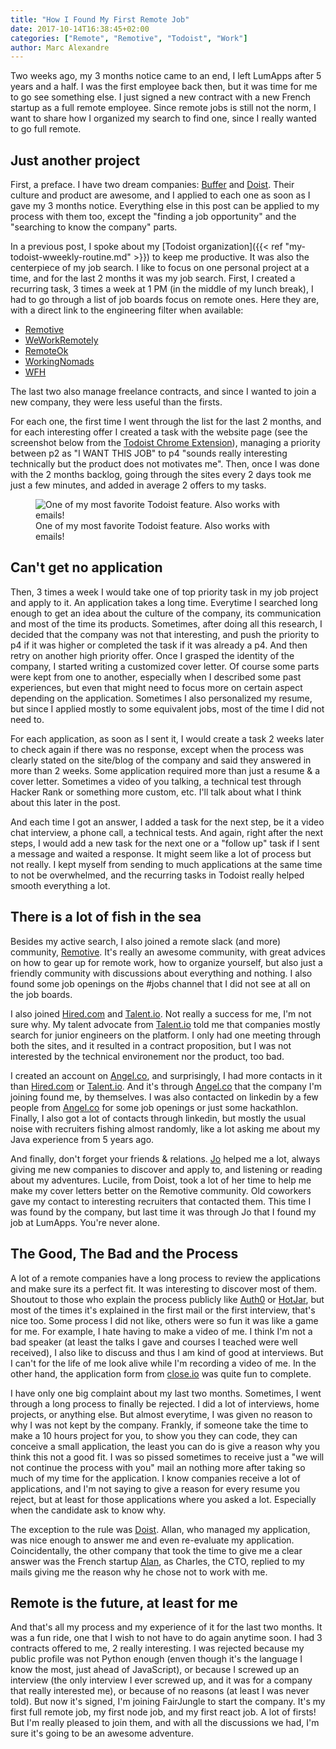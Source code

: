 ```yaml
---
title: "How I Found My First Remote Job"
date: 2017-10-14T16:38:45+02:00
categories: ["Remote", "Remotive", "Todoist", "Work"]
author: Marc Alexandre
---
```


Two weeks ago, my 3 months notice came to an end, I left LumApps after 5 years and a half. I was the first employee back then, but it was time for me to go see something else. I just signed a new contract with a new French startup as a full remote employee. Since remote jobs is still not the norm, I want to share how I organized my search to find one, since I really wanted to go full remote.

<!-- more -->

## Just another project

First, a preface. I have two dream companies: [Buffer] and [Doist]. Their culture and product are awesome, and I applied to each one as soon as I gave my 3 months notice. Everything else in this post can be applied to my process with them too, except the "finding a job opportunity" and the "searching to know the company" parts.

In a previous post, I spoke about my [Todoist organization]({{< ref "my-todoist-wweekly-routine.md" >}}) to keep me productive. It was also the centerpiece of my job search. I like to focus on one personal project at a time, and for the last 2 months it was my job search. First, I created a recurring task, 3 times a week at 1 PM (in the middle of my lunch break), I had to go through a list of job boards focus on remote ones. Here they are, with a direct link to the engineering filter when available:

- [Remotive](https://remotive.io/find-a-job/#s=1)
- [WeWorkRemotely](https://weworkremotely.com/categories/2-programming/jobs#intro)
- [RemoteOk](https://remoteok.io/remote-dev-jobs)
- [WorkingNomads](https://www.workingnomads.co/jobs?category=development)
- [WFH](https://www.wfh.io/categories/1-remote-software-development/jobs)

The last two also manage freelance contracts, and since I wanted to join a new company, they were less useful than the firsts.

For each one, the first time I went through the list for the last 2 months, and for each interesting offer I created a task with the website page (see the screenshot below from the [Todoist Chrome Extension](https://chrome.google.com/webstore/detail/todoist-to-do-list-and-ta/jldhpllghnbhlbpcmnajkpdmadaolakh?hl=en)), managing a priority between p2 as "I WANT THIS JOB" to p4 "sounds really interesting technically but the product does not motivates me". Then, once I was done with the 2 months backlog, going through the sites every 2 days took me just a few minutes, and added in average 2 offers to my tasks.

<figure>
    <img src="/img/how-i-found-my-first-remote-job/todoist-website-as-task.png" alt="One of my most favorite Todoist feature. Also works with emails!">
    <figcaption>One of my most favorite Todoist feature. Also works with emails!</figcaption>
</figure>

## Can't get no application

Then, 3 times a week I would take one of top priority task in my job project and apply to it. An application takes a long time. Everytime I searched long enough to get an idea about the culture of the company, its communication and most of the time its products. Sometimes, after doing all this research, I decided that the company was not that interesting, and push the priority to p4 if it was higher or completed the task if it was already a p4. And then retry on another high priority offer. Once I grasped the identity of the company, I started writing a customized cover letter. Of course some parts were kept from one to another, especially when I described some past experiences, but even that might need to focus more on certain aspect depending on the application. Sometimes I also personalized my resume, but since I applied mostly to some equivalent jobs, most of the time I did not need to.

For each application, as soon as I sent it, I would create a task 2 weeks later to check again if there was no response, except when the process was clearly stated on the site/blog of the company and said they answered in more than 2 weeks. Some application required more than just a resume & a cover letter. Sometimes a video of you talking, a technical test through Hacker Rank or something more custom, etc. I'll talk about what I think about this later in the post.

And each time I got an answer, I added a task for the next step, be it a video chat interview, a phone call, a technical tests. And again, right after the next steps, I would add a new task for the next one or a "follow up" task if I sent a message and waited a response. It might seem like a lot of process but not really. I kept myself from sending to much applications at the same time to not be overwhelmed, and the recurring tasks in Todoist really helped smooth everything a lot.

## There is a lot of fish in the sea

Besides my active search, I also joined a remote slack (and more) community, [Remotive](https://remotive.io/). It's really an awesome community, with great advices on how to gear up for remote work, how to organize yourself, but also just a friendly community with discussions about everything and nothing. I also found some job openings on the #jobs channel that I did not see at all on the job boards.

I also joined [Hired.com] and [Talent.io]. Not really a success for me, I'm not sure why. My talent advocate from [Talent.io] told me that companies mostly search for junior engineers on the platform. I only had one meeting through both the sites, and it resulted in a contract proposition, but I was not interested by the technical environement nor the product, too bad.

I created an account on [Angel.co], and surprisingly, I had more contacts in it than [Hired.com] or [Talent.io]. And it's through [Angel.co] that the company I'm joining found me, by themselves. I was also contacted on linkedin by a few people from [Angel.co] for some job openings or just some hackathlon. Finally, I also got a lot of contacts through linkedin, but mostly the usual noise with recruiters fishing almost randomly, like a lot asking me about my Java experience from 5 years ago.

And finally, don't forget your friends & relations. [Jo](https://medium.com/@djo) helped me a lot, always giving me new companies to discover and apply to, and listening or reading about my adventures. Lucile, from Doist, took a lot of her time to help me make my cover letters better on the Remotive community. Old coworkers gave my contact to interesting recruiters that contacted them. This time I was found by the company, but last time it was through Jo that I found my job at LumApps. You're never alone.

## The Good, The Bad and the Process

A lot of a remote companies have a long process to review the applications and make sure its a perfect fit. It was interesting to discover most of them. Shoutout to those who explain the process publicly like [Auth0](https://auth0.com/) or [HotJar](https://www.hotjar.com/), but most of the times it's explained in the first mail or the first interview, that's nice too. Some process I did not like, others were so fun it was like a game for me. For example, I hate having to make a video of me. I think I'm not a bad speaker (at least the talks I gave and courses I teached were well received), I also like to discuss and thus I am kind of good at interviews. But I can't for the life of me look alive while I'm recording a video of me. In the other hand, the application form from [close.io](https://close.io/) was quite fun to complete.

I have only one big complaint about my last two months. Sometimes, I went through a long process to finally be rejected. I did a lot of interviews, home projects, or anything else. But almost everytime, I was given no reason to why I was not kept by the company. Frankly, if someone take the time to make a 10 hours project for you, to show you they can code, they can conceive a small application, the least you can do is give a reason why you think this not a good fit. I was so pissed sometimes to receive just a "we will not continue the process with you" mail an nothing more after taking so much of my time for the application. I know companies receive a lot of applications, and I'm not saying to give a reason for every resume you reject, but at least for those applications where you asked a lot. Especially when the candidate ask to know why.

The exception to the rule was [Doist]. Allan, who managed my application, was nice enough to answer me and even re-evaluate my application. Coincidentally, the other company that took the time to give me a clear answer was the French startup [Alan](https://alan.eu/), as Charles, the CTO, replied to my mails giving me the reason why he chose not to work with me.

## Remote is the future, at least for me

And that's all my process and my experience of it for the last two months. It was a fun ride, one that I wish to not have to do again anytime soon. I had 3 contracts offered to me, 2 really interesting. I was rejected because my public profile was not Python enough (enven though it's the language I know the most, just ahead of JavaScript), or because I screwed up an interview (the only interview I ever screwed up, and it was for a company that really interested me), or because of no reasons (at least I was never told). But now it's signed, I'm joining FairJungle to start the company. It's my first full remote job, my first node job, and my first react job. A lot of firsts! But I'm really pleased to join them, and with all the discussions we had, I'm sure it's going to be an awesome adventure.

[Angel.co]: https://angel.co/
[Buffer]: https://buffer.com/
[Doist]: https://doist.com/
[Hired.com]: https://hired.com
[Talent.io]: https://talent.io
